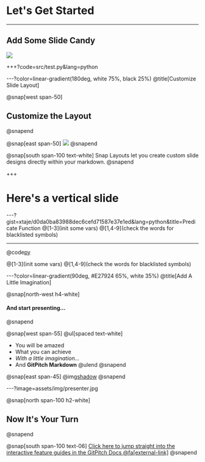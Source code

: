 # Let's Get Started

---

## Add Some Slide Candy

![](assets/img/presentation.png)

+++?code=src/test.py&lang=python


---?color=linear-gradient(180deg, white 75%, black 25%)
@title[Customize Slide Layout]

@snap[west span-50]
## Customize the Layout
@snapend

@snap[east span-50]
![](assets/img/presentation.png)
@snapend

@snap[south span-100 text-white]
Snap Layouts let you create custom slide designs directly within your markdown.
@snapend

+++
# Here's a vertical slide

---?gist=xtaje/d0da0ba83988dec6cefd71587e37e1ed&lang=python&title=Predicate Function
@[1-3](init some vars)
@[1,4-9](check the words for blacklisted symbols)

---
@code[py](src/test.py)

@[1-3](init some vars)
@[1,4-9](check the words for blacklisted symbols)


---?color=linear-gradient(90deg, #E27924 65%, white 35%)
@title[Add A Little Imagination]

@snap[north-west h4-white]
#### And start presenting...
@snapend

@snap[west span-55]
@ul[spaced text-white]
- You will be amazed
- What you can achieve
- *With a little imagination...*
- And **GitPitch Markdown**
@ulend
@snapend

@snap[east span-45]
@img[shadow](assets/img/conference.png)
@snapend

---?image=assets/img/presenter.jpg

@snap[north span-100 h2-white]
## Now It's Your Turn
@snapend

@snap[south span-100 text-06]
[Click here to jump straight into the interactive feature guides in the GitPitch Docs @fa[external-link]](https://gitpitch.com/docs/getting-started/tutorial/)
@snapend
